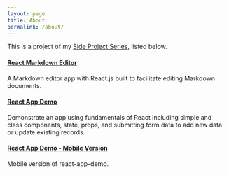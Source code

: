 ```yaml
---
layout: page
title: About
permalink: /about/
---
```


This is a project of my [Side Project Series](https://jglchen.github.io/), listed below.

#### [React Markdown Editor](https://jglchen.github.io/react-md-editor/)
A Markdown editor app with React.js built to facilitate editing Markdown documents.

#### [React App Demo](https://jglchen.github.io/react-app-demo/)
Demonstrate an app using fundamentals of React including simple and class components, state, props, and submitting form data to add new data or update existing records.

#### [React App Demo - Mobile Version](https://jglchen.github.io/react-app-demo-mobile/)
Mobile version of react-app-demo. 

